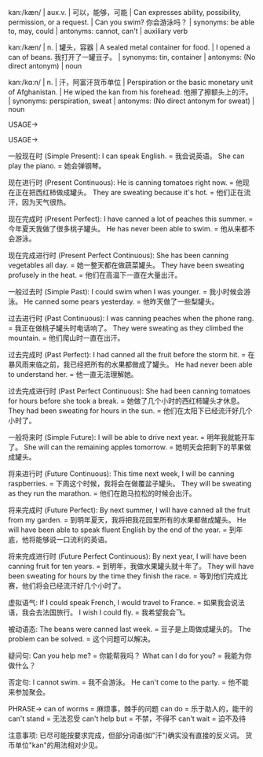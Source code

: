 kan:/kæn/ | aux.v. | 可以，能够，可能 | Can expresses ability, possibility, permission, or a request. |  Can you swim? 你会游泳吗？ | synonyms: be able to, may, could | antonyms: cannot, can't | auxiliary verb

kan:/kæn/ | n. | 罐头，容器 | A sealed metal container for food. | I opened a can of beans. 我打开了一罐豆子。 | synonyms: tin, container | antonyms:  (No direct antonym) | noun

kan:/kɑːn/ | n. | 汗，阿富汗货币单位 | Perspiration or the basic monetary unit of Afghanistan. | He wiped the kan from his forehead. 他擦了擦额头上的汗。 | synonyms: perspiration, sweat | antonyms: (No direct antonym for sweat) | noun


USAGE->

USAGE->

一般现在时 (Simple Present):
I can speak English. = 我会说英语。
She can play the piano. = 她会弹钢琴。

现在进行时 (Present Continuous):
He is canning tomatoes right now. = 他现在正在把西红柿做成罐头。
They are sweating because it's hot. = 他们正在流汗，因为天气很热。

现在完成时 (Present Perfect):
I have canned a lot of peaches this summer. = 今年夏天我做了很多桃子罐头。
He has never been able to swim. = 他从来都不会游泳。

现在完成进行时 (Present Perfect Continuous):
She has been canning vegetables all day. = 她一整天都在做蔬菜罐头。
They have been sweating profusely in the heat. = 他们在高温下一直在大量出汗。

一般过去时 (Simple Past):
I could swim when I was younger. = 我小时候会游泳。
He canned some pears yesterday. = 他昨天做了一些梨罐头。

过去进行时 (Past Continuous):
I was canning peaches when the phone rang. = 我正在做桃子罐头时电话响了。
They were sweating as they climbed the mountain. = 他们爬山时一直在出汗。

过去完成时 (Past Perfect):
I had canned all the fruit before the storm hit. = 在暴风雨来临之前，我已经把所有的水果都做成了罐头。
He had never been able to understand her. = 他一直无法理解她。

过去完成进行时 (Past Perfect Continuous):
She had been canning tomatoes for hours before she took a break. = 她做了几个小时的西红柿罐头才休息。
They had been sweating for hours in the sun. = 他们在太阳下已经流汗好几个小时了。


一般将来时 (Simple Future):
I will be able to drive next year. = 明年我就能开车了。
She will can the remaining apples tomorrow. = 她明天会把剩下的苹果做成罐头。


将来进行时 (Future Continuous):
This time next week, I will be canning raspberries. = 下周这个时候，我将会在做覆盆子罐头。
They will be sweating as they run the marathon. = 他们在跑马拉松的时候会出汗。

将来完成时 (Future Perfect):
By next summer, I will have canned all the fruit from my garden. = 到明年夏天，我将把我花园里所有的水果都做成罐头。
He will have been able to speak fluent English by the end of the year. = 到年底，他将能够说一口流利的英语。

将来完成进行时 (Future Perfect Continuous):
By next year, I will have been canning fruit for ten years. = 到明年，我做水果罐头就十年了。
They will have been sweating for hours by the time they finish the race. = 等到他们完成比赛，他们将会已经流汗好几个小时了。



虚拟语气:
If I could speak French, I would travel to France. = 如果我会说法语，我会去法国旅行。
I wish I could fly. = 我希望我会飞。


被动语态:
The beans were canned last week. = 豆子是上周做成罐头的。
The problem can be solved. = 这个问题可以解决。


疑问句:
Can you help me? = 你能帮我吗？
What can I do for you? = 我能为你做什么？


否定句:
I cannot swim. = 我不会游泳。
He can't come to the party. = 他不能来参加聚会。


PHRASE->
can of worms = 麻烦事，棘手的问题
can do = 乐于助人的，能干的
can't stand = 无法忍受
can't help but = 不禁，不得不
can't wait = 迫不及待


注意事项:  已尽可能按要求完成，但部分词语(如"汗")确实没有直接的反义词。 货币单位"kan"的用法相对少见。
